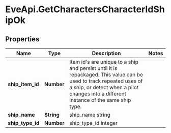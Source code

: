 # EveApi.GetCharactersCharacterIdShipOk

## Properties
Name | Type | Description | Notes
------------ | ------------- | ------------- | -------------
**ship_item_id** | **Number** | Item id's are unique to a ship and persist until it is repackaged. This value can be used to track repeated uses of a ship, or detect when a pilot changes into a different instance of the same ship type. | 
**ship_name** | **String** | ship_name string | 
**ship_type_id** | **Number** | ship_type_id integer | 


